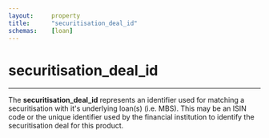 ```yaml
---
layout:		property
title:		"securitisation_deal_id"
schemas:	[loan]
---
```


# securitisation_deal_id

---

The **securitisation_deal_id** represents an identifier used for matching a securitisation with it's underlying loan(s) (i.e. MBS). This may be an ISIN code or the unique identifier used by the financial institution to identify the securitisation deal for this product.
